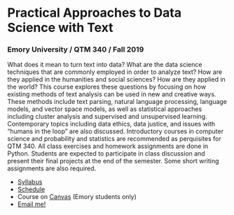 # Practical Approaches to Data Science with Text

### Emory University / QTM 340 / Fall 2019  

What does it mean to turn text into data? What are the data science techniques that are commonly employed in order to analyze text? How are they applied in the humanities and social sciences? How are they applied in the world? This course explores these questions by focusing on how existing methods of text analysis can be used in new and creative ways. These methods include text parsing, natural language processing, language models, and vector space models, as well as statistical approaches including cluster analysis and supervised and unsupervised learning. Contemporary topics including data ethics, data justice, and issues with “humans in the loop” are also discussed. Introductory courses in computer science and probability and statistics are recommended as perquisites for QTM 340. All class exercises and homework assignments are done in Python. Students are expected to participate in class discussion and present their final projects at the end of the semester. Some short writing assignments are also required. 

* [Syllabus](docs/2019-spring-qta.pdf)
* [Schedule](docs/schedule.md)
* Course on [Canvas](https://canvas.emory.edu/courses/65404) (Emory students only)
* [Email me!](mailto:lauren.klein@emory.edu)
